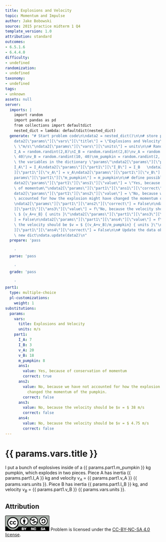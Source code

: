 ```yaml
---
title: Explosions and Velocity
topic: Momentum and Impulse
author: Jake Bobowski
source: 2015 practice midterm 1 Q4
template_version: 1.0
attribution: standard
outcomes:
- 6.5.1.6
- 6.4.4.0
difficulty:
- undefined
randomization:
- undefined
taxonomy:
- undefined
tags:
- unknown
assets: null
server:
  imports: |
    import random
    import pandas as pd
    from collections import defaultdict
    nested_dict = lambda: defaultdict(nested_dict)
  generate: "# Start problem code\n\ndata2 = nested_dict()\n\n# store phrases etc\n\
    data2[\"params\"][\"vars\"][\"title\"] = \"Explosions and Velocity\"\nunits =\
    \ \"m/s\"\ndata2[\"params\"][\"vars\"][\"units\"] = units\n\n# Randomize Variables\n\
    I_A = random.randint(2,8)\nI_B = random.randint(2,8)\nv_A = random.randint(10,\
    \ 40)\nv_B = random.randint(10, 40)\nm_pumpkin = random.randint(2, 10)\n\n# store\
    \ the variables in the dictionary \"params\"\ndata2[\"params\"][\"part1\"][\"\
    I_A\"] = I_A\ndata2[\"params\"][\"part1\"][\"I_B\"] = I_B   \ndata2[\"params\"\
    ][\"part1\"][\"v_A\"] = v_A\ndata2[\"params\"][\"part1\"][\"v_B\"] = v_B\ndata2[\"\
    params\"][\"part1\"][\"m_pumpkin\"] = m_pumpkin\n\n# define possible answers\n\
    data2[\"params\"][\"part1\"][\"ans1\"][\"value\"] = \"Yes, because of conservation\
    \ of momentum\"\ndata2[\"params\"][\"part1\"][\"ans1\"][\"correct\"] = True\n\n\
    data2[\"params\"][\"part1\"][\"ans2\"][\"value\"] = \"No, because we have not\
    \ accounted for how the explosion might have changed the momentum of the pumpkin.\"\
    \ndata2[\"params\"][\"part1\"][\"ans2\"][\"correct\"] = False\n\ndata2[\"params\"\
    ][\"part1\"][\"ans3\"][\"value\"] = f\"No, because the velocity should be $v =\
    \ $ {v_A+v_B} { units }\"\ndata2[\"params\"][\"part1\"][\"ans3\"][\"correct\"\
    ] = False\n\ndata2[\"params\"][\"part1\"][\"ans4\"][\"value\"] = f\"No, because\
    \ the velocity should be $v = $ {(v_A+v_B)/m_pumpkin} { units }\"\ndata2[\"params\"\
    ][\"part1\"][\"ans4\"][\"correct\"] = False\n\n# Update the data object with a\
    \ new dict\ndata.update(data2)\n"
  prepare: 'pass

    '
  parse: 'pass

    '
  grade: 'pass

    '
part1:
  type: multiple-choice
  pl-customizations:
    weight: 1
substitutions:
  params:
    vars:
      title: Explosions and Velocity
      units: m/s
    part1:
      I_A: 7
      I_B: 3
      v_A: 20
      v_B: 18
      m_pumpkin: 8
      ans1:
        value: Yes, because of conservation of momentum
        correct: true
      ans2:
        value: No, because we have not accounted for how the explosion might have
          changed the momentum of the pumpkin.
        correct: false
      ans3:
        value: No, because the velocity should be $v = $ 38 m/s
        correct: false
      ans4:
        value: No, because the velocity should be $v = $ 4.75 m/s
        correct: false
---
```

# {{ params.vars.title }}
I put a bunch of explosives inside of a {{ params.part1.m_pumpkin }} kg pumpkin, which explodes in two pieces.
Piece A has inertia {{ params.part1.I_A }} kg and velocity $v_A$ = {{ params.part1.v_A }} {{ params.vars.units }}.
Piece B has inertia {{ params.part1.I_B }} kg, and velocity $v_B$ = {{ params.part1.v_B }} {{ params.vars.units }}.

## Attribution

![The Creative Commons 4.0 license requiring attribution-BY, non-commercial-NC, and share-alike-SA license.](https://raw.githubusercontent.com/firasm/bits/master/by-nc-sa.png) Problem is licensed under the [CC-BY-NC-SA 4.0 license](https://creativecommons.org/licenses/by-nc-sa/4.0/).